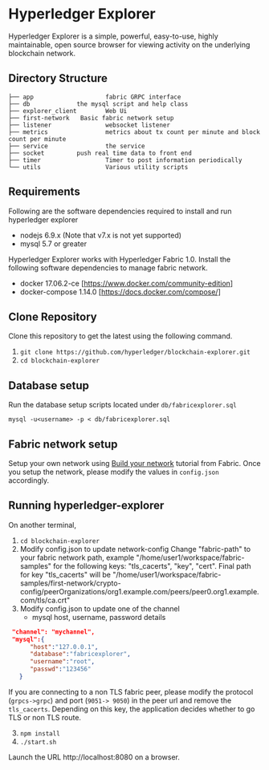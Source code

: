 # Hyperledger Explorer

Hyperledger Explorer is a simple, powerful, easy-to-use, highly maintainable, open source browser for viewing activity on the underlying blockchain network.

## Directory Structure
```
├── app                    fabric GRPC interface
├── db			   the mysql script and help class
├── explorer_client        Web Ui
├── first-network	Basic fabric network setup
├── listener               websocket listener
├── metrics                metrics about tx count per minute and block count per minute
├── service                the service 
├── socket		   push real time data to front end
├── timer                  Timer to post information periodically  
└── utils                  Various utility scripts 
```


## Requirements


Following are the software dependencies required to install and run hyperledger explorer 
* nodejs 6.9.x (Note that v7.x is not yet supported)
* mysql 5.7 or greater

Hyperledger Explorer works with Hyperledger Fabric 1.0.  Install the following software dependencies to manage fabric network.
* docker 17.06.2-ce [https://www.docker.com/community-edition]
* docker-compose 1.14.0 [https://docs.docker.com/compose/]

## Clone Repository

Clone this repository to get the latest using the following command.
1. `git clone https://github.com/hyperledger/blockchain-explorer.git`
2. `cd blockchain-explorer`

## Database setup
Run the database setup scripts located under `db/fabricexplorer.sql`

`mysql -u<username> -p < db/fabricexplorer.sql`

## Fabric network setup

 Setup your own network using [Build your network](http://hyperledger-fabric.readthedocs.io/en/latest/build_network.html) tutorial from Fabric. Once you setup the network, please modify the values in `config.json` accordingly. 

## Running hyperledger-explorer

On another terminal, 
1. `cd blockchain-explorer`
2. Modify config.json to update network-config
Change "fabric-path" to your fabric network path, example "/home/user1/workspace/fabric-samples" for the following keys: "tls_cacerts", "key", "cert".
Final path for key "tls_cacerts" will be "/home/user1/workspace/fabric-samples/first-network/crypto-config/peerOrganizations/org1.example.com/peers/peer0.org1.example.com/tls/ca.crt"
3. Modify config.json to update one of the channel 
	* mysql host, username, password details
```json
 "channel": "mychannel",
 "mysql":{
      "host":"127.0.0.1",
      "database":"fabricexplorer",
      "username":"root",
      "passwd":"123456"
   }
```
If you are connecting to a non TLS fabric peer, please modify the 
protocol (`grpcs->grpc`) and port (`9051-> 9050`) in the peer url and remove the `tls_cacerts`. Depending on this key, the application decides whether to go TLS or non TLS route.

3. `npm install`
4. `./start.sh`

Launch the URL http://localhost:8080 on a browser.

